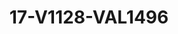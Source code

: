---
title: 17-V1128-VAL1496
image: 17-V1128-VAL1496.jpg
brand: valentini-couture
layout: vestito
---